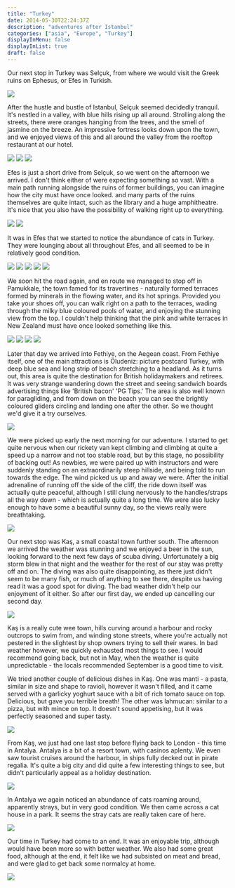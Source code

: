```yaml
---
title: "Turkey"
date: 2014-05-30T22:24:37Z
description: "adventures after Istanbul"
categories: ["asia", "Europe", "Turkey"]
displayInMenu: false
displayInList: true
draft: false
---
```


 Our next stop in Turkey was Selçuk, from where we would visit the Greek ruins on Ephesus, or Efes in Turkish.

![](/turkey/turkey1.jpg)

 After the hustle and bustle of Istanbul, Selçuk seemed decidedly tranquil. It's nestled in a valley, with blue hills rising up all around. Strolling along the streets, there were oranges hanging from the trees, and the smell of jasmine on the breeze. An impressive fortress looks down upon the town, and we enjoyed views of this and all around the valley from the rooftop restaurant at our hotel.


![](/turkey/turkey2.jpg)
![](/turkey/turkey3.jpg)
![](/turkey/turkey23.jpg)

 Efes is just a short drive from Selçuk, so we went on the afternoon we arrived. I don't think either of were expecting something so vast. With a main path running alongside the ruins of former buildings, you can imagine how the city must have once looked. and many parts of the ruins themselves are quite intact, such as the library and a huge amphitheatre. It's nice that you also have the possibility of walking right up to everything.


![](/turkey/turkey5.jpg)
![](/turkey/turkey6.jpg)

 It was in Efes that we started to notice the abundance of cats in Turkey. They were lounging about all throughout Efes, and all seemed to be in relatively good condition.


![](/turkey/turkey7.jpg)
![](/turkey/turkey8.jpg)
![](/turkey/turkey9.jpg)
![](/turkey/turkey10.jpg)
![](/turkey/turkey11.jpg)

 We soon hit the road again, and en route we managed to stop off in Pamukkale, the town famed for its travertines - naturally formed terraces formed by minerals in the flowing water, and its hot springs. Provided you take your shoes off, you can walk right on a path to the terraces, wading through the milky blue coloured pools of water, and enjoying the stunning view from the top. I couldn't help thinking that the pink and white terraces in New Zealand must have once looked something like this.


![](/turkey/turkey12.jpg)
![](/turkey/turkey13.jpg)
![](/turkey/turkey14.jpg)
![](/turkey/turkey15.jpg)

 Later that day we arrived into Fethiye, on the Aegean coast. From Fethiye itself, one of the main attractions is Öludeniz: picture postcard Turkey, with deep blue sea and long strip of beach stretching to a headland. As it turns out, this area is quite the destination for British holidaymakers and retirees. It was very strange wandering down the street and seeing sandwich boards advertising things like 'British bacon' 'PG Tips.' The area is also well known for paragliding, and from down on the beach you can see the brightly coloured gliders circling and landing one after the other. So we thought we'd give it a try ourselves.


![](/turkey/turkey16.jpg)


 We were picked up early the next morning for our adventure. I started to get quite nervous when our rickety van kept climbing and climbing at quite a speed up a narrow and not too stable road, but by this stage, no possibility of backing out! As newbies, we were paired up with instructors and were suddenly standing on an extraordinarily steep hillside, and being told to run towards the edge. The wind picked us up and away we were. After the initial adrenaline of running off the side of the cliff, the ride down itself was actually quite peaceful, although I still clung nervously to the handles/straps all the way down - which is actually quite a long time. We were also lucky enough to have some a beautiful sunny day, so the views really were breathtaking.


![](/turkey/turkey17.jpg)

 Our next stop was Kaş, a small coastal town further south. The afternoon we arrived the weather was stunning and we enjoyed a beer in the sun, looking forward to the next few days of scuba diving. Unfortunately a big storm blew in that night and the weather for the rest of our stay was pretty off and on. The diving was also quite disappointing, as there just didn't seem to be many fish, or much of anything to see there, despite us having read it was a good spot for diving. The bad weather didn't help our enjoyment of it either. So after our first day, we ended up cancelling our second day. 


![](/turkey/turkey18.jpg)

Kaş is a really cute wee town, hills curving around a harbour and rocky outcrops to swim from, and winding stone streets, where you're actually not pestered in the slightest by shop owners trying to sell their wares. In bad weather however, we quickly exhausted most things to see. I would recommend going back, but not in May, when the weather is quite unpredictable - the locals recommended September is a good time to visit.

We tried another couple of delicious dishes in Kaş. One was manti - a pasta, similar in size and shape to ravioli, however it wasn't filled, and it came served with a garlicky yoghurt sauce with a bit of rich tomato sauce on top. Delicious, but gave you terrible breath! The other was lahmucan: similar to a pizza, but with mince on top. It doesn't sound appetising, but it was perfectly seasoned and super tasty.



![](/turkey/turkey19.jpg)

 From Kaş, we just had one last stop before flying back to London - this time in Antalya. Antalya is a bit of a resort town, with casinos aplenty. We even saw tourist cruises around the harbour, in ships fully decked out in pirate regalia. It's quite a big city and did quite a few interesting things to see, but didn't particularly appeal as a holiday destination.


![](/turkey/turkey20.jpg)

 In Antalya we again noticed an abundance of cats roaming around, apparently strays, but in very good condition. We then came across a cat house in a park. It seems the stray cats are really taken care of here. 


![](/turkey/turkey21.jpg)

 Our time in Turkey had come to an end. It was an enjoyable trip, although would have been more so with better weather. We also had some great food, although at the end, it felt like we had subsisted on meat and bread, and were glad to get back some normalcy at home.


![](/turkey/turkey22.jpg)
